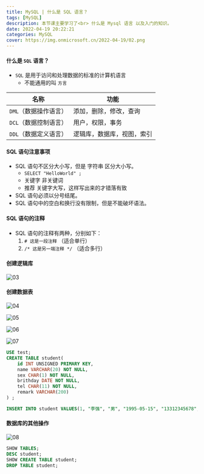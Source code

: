 ```yaml
---
title: MySQL | 什么是 SQL 语言？
tags: [MySQL]
description: 本节课主要学习了<br> 什么是 Mysql 语言 以及入门的知识。
date: 2022-04-19 20:22:21
categories: MySQL
cover: https://img.onmicrosoft.cn/2022-04-19/02.png
---
```


#### 什么是 `SQL` 语言？

- `SQL`  是用于访问和处理数据的标准的计算机语言
  - 不能通用的叫 `方言`

| 名称                  | 功能                       |
| --------------------- | -------------------------- |
| `DML`（数据操作语言） | 添加，删除，修改，查询     |
| `DCL`（数据控制语言） | 用户，权限，事务           |
| `DDL`（数据定义语言） | 逻辑库，数据库，视图，索引 |

#### SQL 语句注意事项

- SQL 语句不区分大小写，但是 字符串 区分大小写。
  - `SELECT "HelloWorld" ;`
  - 关键字    非关键词
  - 推荐 关键字大写，这样写出来的才错落有致
- SQL 语句必须以分号结尾。
- SQL 语句中的空白和换行没有限制，但是不能破坏语法。

#### SQL 语句的注释

- SQL 语句的注释有两种，分别如下：
  1. `# 这是一段注释` （适合单行）
  2. `/* 这是另一端注释 */` （适合多行）

#### 创建逻辑库

![03](https://img.onmicrosoft.cn/2022-04-19/03.png)

#### 创建数据表

![04](https://img.onmicrosoft.cn/2022-04-19/04.png)

![05](https://img.onmicrosoft.cn/2022-04-19/05.png)

![06](https://img.onmicrosoft.cn/2022-04-19/06.png)

![07](https://img.onmicrosoft.cn/2022-04-19/07.png)

```SQL
USE test;
CREATE TABLE student(
	id INT UNSIGNED PRIMARY KEY,
	name VARCHAR(20) NOT NULL,
	sex CHAR(1) NOT NULL,
	brithday DATE NOT NULL,
	tel CHAR(11) NOT NULL,
	remark VARCHAR(200)
) ;

INSERT INTO student VALUES(1, "李强", "男", "1995-05-15", "13312345678", NULL);
```

#### 数据库的其他操作

![08](https://img.onmicrosoft.cn/2022-04-19/08.png)

```SQL
SHOW TABLES;
DESC student;
SHOW CREATE TABLE student;
DROP TABLE student;
```

